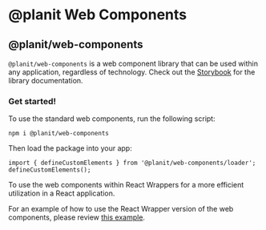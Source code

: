 # @planit Web Components

## @planit/web-components

`@planit/web-components` is a web component library that can be used within any application, regardless of technology. Check out the [Storybook](https://planit-web-components.web.app) for the library documentation.

### Get started!

To use the standard web components, run the following script:

```
npm i @planit/web-components
```

Then load the package into your app:

```
import { defineCustomElements } from '@planit/web-components/loader';
defineCustomElements();
```

To use the web components within React Wrappers for a more efficient utilization in a React application.

For an example of how to use the React Wrapper version of the web components, please review [this example](https://github.com/planavsky82/planavsky-com-nx/blob/main/apps/react-sample-app/src/app/app.tsx).
